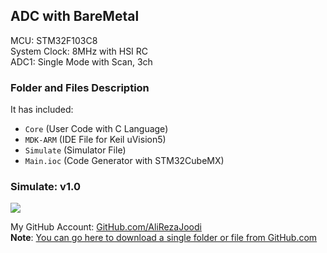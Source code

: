 ## ADC with BareMetal
              
MCU:     	STM32F103C8  
System Clock:	8MHz with HSI RC  
ADC1:		Single Mode with Scan, 3ch   

### Folder and Files Description
It has included:
- `Core` (User Code with C Language)
- `MDK-ARM` (IDE File for Keil uVision5)
- `Simulate` (Simulator File)
- `Main.ioc` (Code Generator with STM32CubeMX)

### Simulate: v1.0
![](Simulate/v1.0.png)

My GitHub Account: [GitHub.com/AliRezaJoodi](https://github.com/AliRezaJoodi)  
**Note**: [You can go here to download a single folder or file from GitHub.com](https://minhaskamal.github.io/DownGit/#/home)
